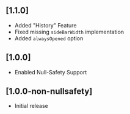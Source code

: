 ## [1.1.0]
* Added "History" Feature
* Fixed missing `sideBarWidth` implementation
* Added `alwaysOpened` option

## [1.0.0] 

* Enabled Null-Safety Support

## [1.0.0-non-nullsafety] 

* Initial release
